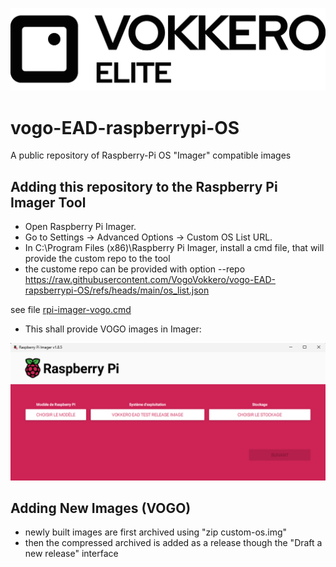 ![Logo](icon.png)

# vogo-EAD-raspberrypi-OS
A public repository of Raspberry-Pi OS "Imager" compatible images

## Adding this repository to the Raspberry Pi Imager Tool

* Open Raspberry Pi Imager.
* Go to Settings → Advanced Options → Custom OS List URL.
* In C:\Program Files (x86)\Raspberry Pi Imager, install a cmd file, that will provide the custom repo to the tool
* the custome repo can be provided with option --repo https://raw.githubusercontent.com/VogoVokkero/vogo-EAD-rapsberrypi-OS/refs/heads/main/os_list.json

see file [rpi-imager-vogo.cmd](rpi-imager-vogo.cmd)

* This shall provide VOGO images in Imager:

![Imager](imager.png)


## Adding New Images (VOGO)

* newly built images are first archived using "zip custom-os.img"
* then the compressed archived is added as a release though the "Draft a new release" interface


